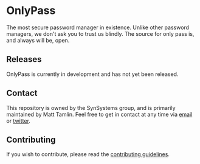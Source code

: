 # OnlyPass
The most secure password manager in existence. Unlike other password managers, we don't ask you to trust us blindly. The source for only pass is, and always will be, open.

## Releases
OnlyPass is currently in development and has not yet been released.

## Contact
This repository is owned by the SynSystems group, and is primarily maintained by Matt Tamlin. Feel free to get in contact at any time via [email](mailto:matthew.tamlin@icloud.com) or [twitter](twitter.com/TamlinMatthew).

## Contributing
If you wish to contribute, please read the [contributing guidelines](CONTRIBUTING.md).